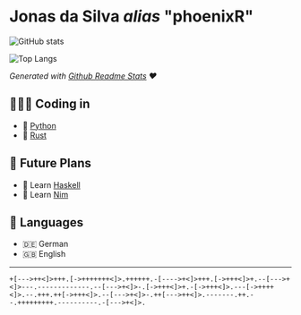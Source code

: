 # Jonas da Silva *alias* "phoenixR"

![GitHub stats](https://github-readme-stats.vercel.app/api?username=phoenixr-codes&show_icons=true&theme=dracula)

![Top Langs](https://github-readme-stats.vercel.app/api/top-langs/?username=phoenixr-codes&hide=Makefile,Batchfile&theme=dracula)

*Generated with [Github Readme Stats](https://github.com/anuraghazra/github-readme-stats) ♥️*


## 👨🏽‍💻 Coding in

* 🐍 [Python](https://github.com/phoenixr-codes?tab=repositories&q=&type=&language=python&sort=)
* 🦀 [Rust](https://github.com/phoenixr-codes?tab=repositories&q=&type=&language=rust&sort=)


## 🔮 Future Plans

* 🟰 Learn [Haskell](https://www.haskell.org)
* 👑 Learn [Nim](https://nim-lang.org)


## 💬 Languages

* 🇩🇪 German
* 🇬🇧 English


---

```brainfuck
+[--->++<]>+++.[->+++++++<]>.++++++.-[---->+<]>+++.[->+++<]>+.--[--->+<]>---.-------------.--[--->+<]>-.[->+++<]>+.-[->+++<]>.---[->++++<]>.--.+++.++[->+++<]>.--[--->+<]>-.++[--->++<]>.-------.++.--.+++++++++.----------.-[--->+<]>.
```
